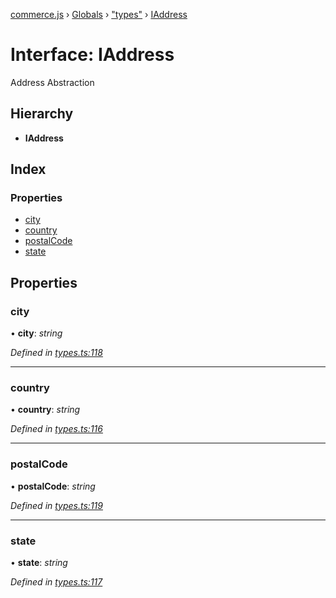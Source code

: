 [commerce.js](../README.md) › [Globals](../globals.md) › ["types"](../modules/_types_.md) › [IAddress](_types_.iaddress.md)

# Interface: IAddress

Address Abstraction

## Hierarchy

* **IAddress**

## Index

### Properties

* [city](_types_.iaddress.md#city)
* [country](_types_.iaddress.md#country)
* [postalCode](_types_.iaddress.md#postalcode)
* [state](_types_.iaddress.md#state)

## Properties

###  city

• **city**: *string*

*Defined in [types.ts:118](https://github.com/shopjs/commerce.js/blob/fc65891/src/types.ts#L118)*

___

###  country

• **country**: *string*

*Defined in [types.ts:116](https://github.com/shopjs/commerce.js/blob/fc65891/src/types.ts#L116)*

___

###  postalCode

• **postalCode**: *string*

*Defined in [types.ts:119](https://github.com/shopjs/commerce.js/blob/fc65891/src/types.ts#L119)*

___

###  state

• **state**: *string*

*Defined in [types.ts:117](https://github.com/shopjs/commerce.js/blob/fc65891/src/types.ts#L117)*

